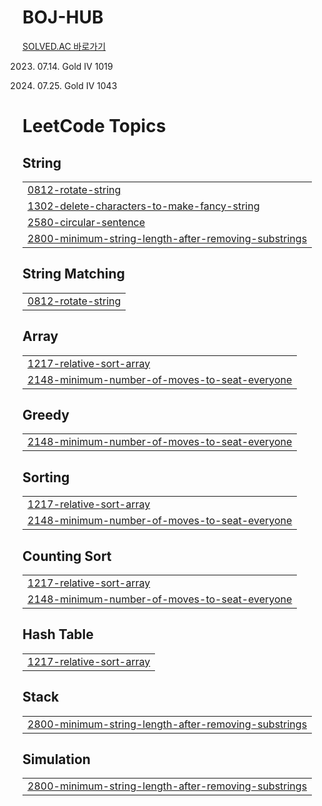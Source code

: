 # BOJ-HUB

[SOLVED.AC 바로가기](https://solved.ac/profile/wookoo)

2023. 07.14. Gold IV 1019

2023. 07.25. Gold IV 1043

<!---LeetCode Topics Start-->
# LeetCode Topics
## String
|  |
| ------- |
| [0812-rotate-string](https://github.com/wookoo/BOJ-HUB/tree/master/0812-rotate-string) |
| [1302-delete-characters-to-make-fancy-string](https://github.com/wookoo/BOJ-HUB/tree/master/1302-delete-characters-to-make-fancy-string) |
| [2580-circular-sentence](https://github.com/wookoo/BOJ-HUB/tree/master/2580-circular-sentence) |
| [2800-minimum-string-length-after-removing-substrings](https://github.com/wookoo/BOJ-HUB/tree/master/2800-minimum-string-length-after-removing-substrings) |
## String Matching
|  |
| ------- |
| [0812-rotate-string](https://github.com/wookoo/BOJ-HUB/tree/master/0812-rotate-string) |
## Array
|  |
| ------- |
| [1217-relative-sort-array](https://github.com/wookoo/BOJ-HUB/tree/master/1217-relative-sort-array) |
| [2148-minimum-number-of-moves-to-seat-everyone](https://github.com/wookoo/BOJ-HUB/tree/master/2148-minimum-number-of-moves-to-seat-everyone) |
## Greedy
|  |
| ------- |
| [2148-minimum-number-of-moves-to-seat-everyone](https://github.com/wookoo/BOJ-HUB/tree/master/2148-minimum-number-of-moves-to-seat-everyone) |
## Sorting
|  |
| ------- |
| [1217-relative-sort-array](https://github.com/wookoo/BOJ-HUB/tree/master/1217-relative-sort-array) |
| [2148-minimum-number-of-moves-to-seat-everyone](https://github.com/wookoo/BOJ-HUB/tree/master/2148-minimum-number-of-moves-to-seat-everyone) |
## Counting Sort
|  |
| ------- |
| [1217-relative-sort-array](https://github.com/wookoo/BOJ-HUB/tree/master/1217-relative-sort-array) |
| [2148-minimum-number-of-moves-to-seat-everyone](https://github.com/wookoo/BOJ-HUB/tree/master/2148-minimum-number-of-moves-to-seat-everyone) |
## Hash Table
|  |
| ------- |
| [1217-relative-sort-array](https://github.com/wookoo/BOJ-HUB/tree/master/1217-relative-sort-array) |
## Stack
|  |
| ------- |
| [2800-minimum-string-length-after-removing-substrings](https://github.com/wookoo/BOJ-HUB/tree/master/2800-minimum-string-length-after-removing-substrings) |
## Simulation
|  |
| ------- |
| [2800-minimum-string-length-after-removing-substrings](https://github.com/wookoo/BOJ-HUB/tree/master/2800-minimum-string-length-after-removing-substrings) |
<!---LeetCode Topics End-->